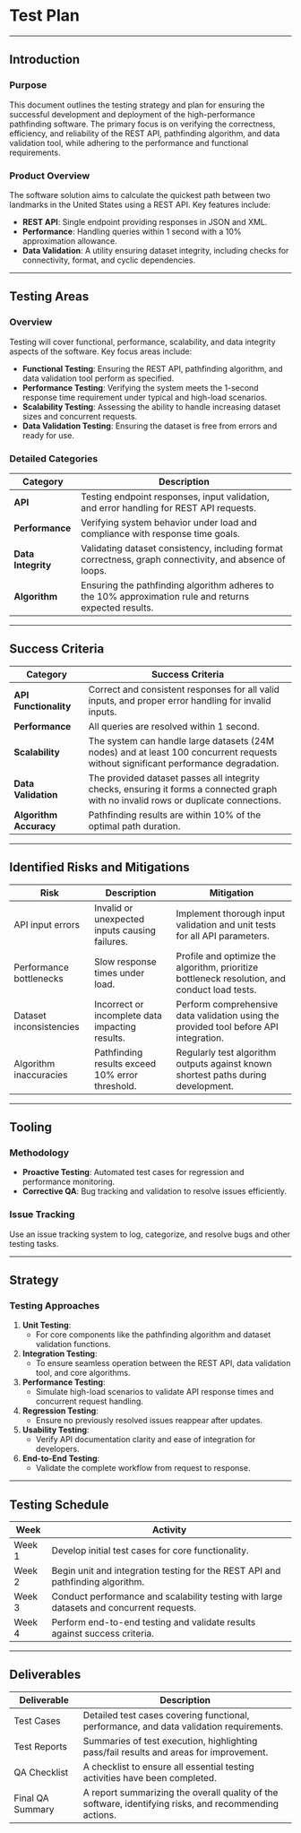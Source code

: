 # Test Plan

---

## Introduction

### Purpose

This document outlines the testing strategy and plan for ensuring the successful development and deployment of the high-performance pathfinding software. The primary focus is on verifying the correctness, efficiency, and reliability of the REST API, pathfinding algorithm, and data validation tool, while adhering to the performance and functional requirements.

### Product Overview

The software solution aims to calculate the quickest path between two landmarks in the United States using a REST API. Key features include:

- **REST API**: Single endpoint providing responses in JSON and XML.
- **Performance**: Handling queries within 1 second with a 10% approximation allowance.
- **Data Validation**: A utility ensuring dataset integrity, including checks for connectivity, format, and cyclic dependencies.

---

## Testing Areas

### Overview

Testing will cover functional, performance, scalability, and data integrity aspects of the software. Key focus areas include:

- **Functional Testing**: Ensuring the REST API, pathfinding algorithm, and data validation tool perform as specified.
- **Performance Testing**: Verifying the system meets the 1-second response time requirement under typical and high-load scenarios.
- **Scalability Testing**: Assessing the ability to handle increasing dataset sizes and concurrent requests.
- **Data Validation Testing**: Ensuring the dataset is free from errors and ready for use.

### Detailed Categories

| **Category**    | **Description**                                                                                      |
|------------------|----------------------------------------------------------------------------------------------------|
| **API**         | Testing endpoint responses, input validation, and error handling for REST API requests.             |
| **Performance** | Verifying system behavior under load and compliance with response time goals.                       |
| **Data Integrity** | Validating dataset consistency, including format correctness, graph connectivity, and absence of loops. |
| **Algorithm**   | Ensuring the pathfinding algorithm adheres to the 10% approximation rule and returns expected results. |

---

## Success Criteria

| **Category**          | **Success Criteria**                                                                                                                                         |
|------------------------|-------------------------------------------------------------------------------------------------------------------------------------------------------------|
| **API Functionality**  | Correct and consistent responses for all valid inputs, and proper error handling for invalid inputs.                                                        |
| **Performance**        | All queries are resolved within 1 second.                                                                                                                  |
| **Scalability**        | The system can handle large datasets (24M nodes) and at least 100 concurrent requests without significant performance degradation.                           |
| **Data Validation**    | The provided dataset passes all integrity checks, ensuring it forms a connected graph with no invalid rows or duplicate connections.                         |
| **Algorithm Accuracy** | Pathfinding results are within 10% of the optimal path duration.                                                                                           |

---

## Identified Risks and Mitigations

| **Risk**                | **Description**                                      | **Mitigation**                                                                                 |
|-------------------------|------------------------------------------------------|-----------------------------------------------------------------------------------------------|
| API input errors        | Invalid or unexpected inputs causing failures.       | Implement thorough input validation and unit tests for all API parameters.                   |
| Performance bottlenecks | Slow response times under load.                      | Profile and optimize the algorithm, prioritize bottleneck resolution, and conduct load tests. |
| Dataset inconsistencies | Incorrect or incomplete data impacting results.      | Perform comprehensive data validation using the provided tool before API integration.         |
| Algorithm inaccuracies  | Pathfinding results exceed 10% error threshold.      | Regularly test algorithm outputs against known shortest paths during development.             |

---

## Tooling

### Methodology

- **Proactive Testing**: Automated test cases for regression and performance monitoring.
- **Corrective QA**: Bug tracking and validation to resolve issues efficiently.

### Issue Tracking

Use an issue tracking system to log, categorize, and resolve bugs and other testing tasks.

---

## Strategy

### Testing Approaches

1. **Unit Testing**:
   - For core components like the pathfinding algorithm and dataset validation functions.
2. **Integration Testing**:
   - To ensure seamless operation between the REST API, data validation tool, and core algorithms.
3. **Performance Testing**:
   - Simulate high-load scenarios to validate API response times and concurrent request handling.
4. **Regression Testing**:
   - Ensure no previously resolved issues reappear after updates.
5. **Usability Testing**:
   - Verify API documentation clarity and ease of integration for developers.
6. **End-to-End Testing**:
   - Validate the complete workflow from request to response.

---

## Testing Schedule

| **Week** | **Activity**                                                                                                  |
|----------|--------------------------------------------------------------------------------------------------------------|
| Week 1   | Develop initial test cases for core functionality.                                                           |
| Week 2   | Begin unit and integration testing for the REST API and pathfinding algorithm.                                |
| Week 3   | Conduct performance and scalability testing with large datasets and concurrent requests.                      |
| Week 4   | Perform end-to-end testing and validate results against success criteria.                                     |

---

## Deliverables

| **Deliverable**       | **Description**                                                                                       |
|-----------------------|-------------------------------------------------------------------------------------------------------|
| Test Cases            | Detailed test cases covering functional, performance, and data validation requirements.               |
| Test Reports          | Summaries of test execution, highlighting pass/fail results and areas for improvement.               |
| QA Checklist          | A checklist to ensure all essential testing activities have been completed.                          |
| Final QA Summary      | A report summarizing the overall quality of the software, identifying risks, and recommending actions.|